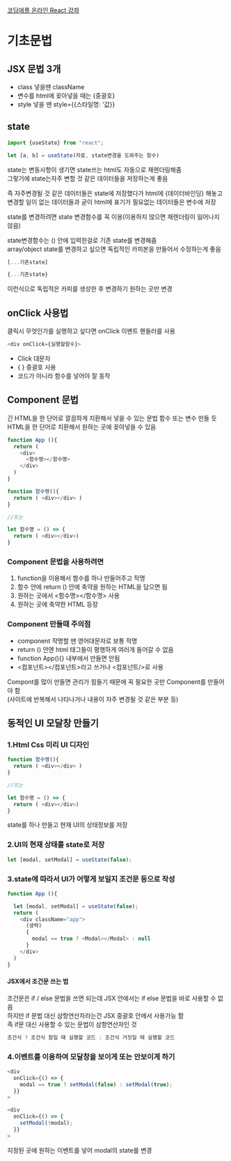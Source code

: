 [코딩애플 온라인 React 강좌](https://codingapple.com/)

# 기초문법

## JSX 문법 3개

- class 넣을땐 className
- 변수를 html에 꽂아넣을 때는 {중괄호}
- style 넣을 땐 style={{스타일명: '값}}

## state

```js
import {useState} from "react";

let [a, b] = useState(자료, state변경을 도와주는 함수)
```

state는 변동사항이 생기면 state쓰는 html도 자동으로 재렌더링해줌  
그렇기에 state는자주 변할 것 같은 데이터들을 저장하는게 좋음  

즉 자주변경될 것 같은 데이터들은 state에 저장했다가 html에 {데이터바인딩} 해놓고  
변경할 일이 없는 데이터들과 굳이 html에 표기가 필요없는 데이터들은 변수에 저장  

state를 변경하려면 state 변경함수를 꼭 이용(이용하지 않으면 재렌더링이 잃어나지 않음)  

state변경함수는 () 안에 입력한걸로 기존 state를 변경해줌  
array/object state를 변경하고 싶으면 독립적인 카피본을 만들어서 수정하는게 좋음

```js
[...기존state] 

{...기존state} 
```

이런식으로 독립적은 카피를 생성한 후 변경하기 원하는 곳만 변경


## onClick 사용법

클릭시 무엇인가를 실행하고 싶다면 onClick 이벤트 핸들러를 사용

```js
<div onClick={실행할함수}>
```

- Click 대문자
- { } 중괄호 사용
- 코드가 아니라 함수를 넣어야 잘 동작

## Component 문법

긴 HTML을 한 단어로 깔끔하게 치환해서 넣을 수 있는 문법
함수 또는 변수 만들 듯 HTML을 한 단어로 치환해서 원하는 곳에 꽂아넣을 수 있음

```js
function App (){
  return (
    <div>
      <함수명></함수명>
    </div>
  )
}

function 함수명(){
  return ( <div></div> )
}

//또는

let 함수명 = () => {
  return ( <div></div>) 
}
```

### Component 문법을 사용하려면
1. function을 이용해서 함수를 하나 만들어주고 작명
2. 함수 안에 return () 안에 축약을 원하는 HTML을 담으면 됨
3. 원하는 곳에서 <함수명></함수명> 사용
4. 원하는 곳에 축약한 HTML 등장

### Component 만들때 주의점
- component 작명할 땐 영어대문자로 보통 작명
- return () 안엔 html 태그들이 평행하게 여러개 들어갈 수 없음
- function App(){} 내부에서 만들면 안됨
- <컴포넌트></컴포넌트>라고 쓰거나 <컴포넌트/>로 사용

Compont를 많이 만들면 관리가 힘들기 때문에 꼭 필요한 곳만 Component를 만들어야 함  
(사이트에 반복해서 나타나거나 내용이 자주 변경될 것 같은 부분 등)

## 동적인 UI 모달창 만들기

### 1.Html Css 미리 UI 디자인

```js
function 함수명(){
  return ( <div></div> )
}

//또는

let 함수명 = () => {
  return ( <div></div>) 
}
```

state를 하나 만들고 현재 UI의 상태정보를 저장

### 2.UI의 현재 상태를 state로 저장

```js
let [modal, setModal] = useState(false);
```

### 3.state에 따라서 UI가 어떻게 보일지 조건문 등으로 작성

```js
function App (){

  let [modal, setModal] = useState(false);
  return (
    <div className="app">
      (생략)
      {
        modal == true ? <Modal></Modal> : null
      }
    </div>
  )
}
```

#### JSX에서 조건문 쓰는 법
조건문은 if / else 문법을 쓰면 되는데 JSX 안에서는 if else 문법을 바로 사용할 수 없음  
하지만 if 문법 대신 삼항연산자라는건 JSX 중괄호 안에서 사용가능 함  
즉 if문 대신 사용할 수 있는 문법이 삼항연산자인 것

```js
조건식 ? 조건식 참일 때 실행할 코드 : 조건식 거짓일 때 실행할 코드
```

### 4.이벤트를 이용하여 모달창을 보이게 또는 안보이게 하기

```js
<div
  onClick={() => {
    modal == true ? setModal(false) : setModal(true);
  }}
>

<div
  onClick={() => {
    setModal(!modal);
  }}
>
```

지정된 곳에 원하는 이벤트를 넣어 modal의 state를 변경
